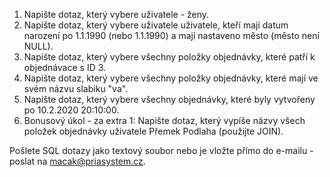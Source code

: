 1. Napište dotaz, který vybere uživatele - ženy.
2. Napište dotaz, který vybere uživatele uživatele, kteří mají datum narození po 1.1.1990 (nebo 1.1.1990) a mají nastaveno město (město není NULL).
3. Napište dotaz, který vybere všechny položky objednávky, které patří k objednávace s ID 3.
4. Napište dotaz, který vybere všechny položky objednávky, které mají ve svém názvu slabiku "va".
5. Napište dotaz, který vybere všechny objednávky, které byly vytvořeny po 10.2.2020 20:10:00.
6. Bonusový úkol - za extra 1: Napište dotaz, který vypíše názvy všech položek objednávky uživatele Přemek Podlaha (použijte JOIN).

Pošlete SQL dotazy jako textový soubor nebo je vložte přímo do e-mailu - poslat na macak@priasystem.cz.
